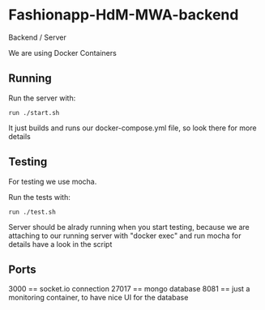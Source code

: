 # Fashionapp-HdM-MWA-backend
Backend / Server

We are using Docker Containers
## Running
Run the server with:
```
run ./start.sh
```
It just builds and runs our docker-compose.yml file, so look there for more details 
## Testing

For testing we use mocha.

Run the tests with:
```
run ./test.sh
```
Server should be alrady running when you start testing, because we are attaching to our running server with "docker exec" and run mocha
for details have a look in the script


## Ports

3000 == socket.io connection
27017 == mongo database
8081 == just a monitoring container, to have nice UI for the database

